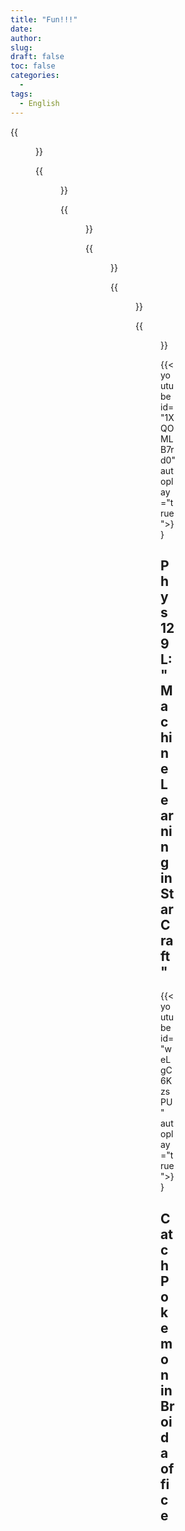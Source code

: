 ```yaml
---
title: "Fun!!!"
date: 
author: 
slug: 
draft: false
toc: false
categories:
  - 
tags:
  - English
---
```


{{<figure src="https://scontent-msp1-1.xx.fbcdn.net/v/t1.6435-9/248419018_3101788606760109_616843632721723536_n.jpg?_nc_cat=107&ccb=1-5&_nc_sid=0debeb&_nc_ohc=M8WdwPSy9T8AX-8u2GI&_nc_ht=scontent-msp1-1.xx&oh=94f8095d0a5b889d78253883f3550a9a&oe=619A24B3" 
          title="'Never give up!!!'" caption="Dr.B's office">}}
  
  
{{<figure src="https://scontent-msp1-1.xx.fbcdn.net/v/t1.6435-9/247138815_3101789393426697_7197964622670515090_n.jpg?_nc_cat=109&ccb=1-5&_nc_sid=0debeb&_nc_ohc=5oeosohZPy8AX88DXEe&_nc_ht=scontent-msp1-1.xx&oh=d4ddaf081e24f0bfe71d7be7b34894ed&oe=61986CCA" title="Why Physics">}}
  
 {{<figure src="https://scontent-msp1-1.xx.fbcdn.net/v/t1.6435-9/248174191_3101788183426818_9026851745316058026_n.jpg?_nc_cat=103&ccb=1-5&_nc_sid=0debeb&_nc_ohc=jizXa5dG_6AAX-fruMr&_nc_ht=scontent-msp1-1.xx&oh=574c673c443213e6edea5fb548a29994&oe=61982EA8" 
          title="Optical Theory" caption="Is there a dinosaur on the blackboard?">}}
  
   {{<figure src="https://scontent-msp1-1.xx.fbcdn.net/v/t1.6435-9/248208738_3101788366760133_6184270578597899846_n.jpg?_nc_cat=104&ccb=1-5&_nc_sid=0debeb&_nc_ohc=66GkIIpBaCIAX-dTVlV&_nc_oc=AQkHyRWpbtlSCIjqLOSrUqZOaETEbl4_HYfipJoTwWtElMy5vhPmJJfmci_Bs4EJufk&_nc_ht=scontent-msp1-1.xx&oh=1faa4f89e4f4bcfa799810d4b275c2e5&oe=6198B0E5" 
          caption="The world entirely changed after taking a short nap in class.">}}
  
   {{<figure src="https://scontent-msp1-1.xx.fbcdn.net/v/t1.6435-9/246290280_3102405590031744_1642101574613685058_n.jpg?_nc_cat=107&ccb=1-5&_nc_sid=0debeb&_nc_ohc=yqBZWx9zyeMAX-vgi2O&_nc_ht=scontent-msp1-1.xx&oh=84cc24b7d246e84b44ac2edbd7d0760f&oe=6198431D" 
           title="Thermal Magician" caption="An Introduction to Thermal Physics by Daniel V. Schroeder">}}
  

  {{<figure src="https://scontent-msp1-1.xx.fbcdn.net/v/t1.6435-9/246717320_3102405623365074_3292158874365225832_n.jpg?_nc_cat=107&ccb=1-5&_nc_sid=0debeb&_nc_ohc=qsveVCCzLE8AX84tetM&tn=56ndwYLw8MJgaWYy&_nc_ht=scontent-msp1-1.xx&oh=940ea99d4e8e81b35973d375c955fdf6&oe=619B1E78" 
           title="'You shall Not Pass (this course)!'">}}
  
    

  
  {{< youtube id="1XQOMLB7rd0" autoplay="true">}}
  ## Phys 129L: "Machine Learning in Star Craft"
  
  {{< youtube id="weLgC6KzsPU" autoplay="true">}}
  ## Catch Pokemon in Broida office


  
  


